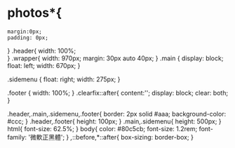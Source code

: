 # photos*{
    margin:0px;
    padding: 0px;
    
}
.header{
    width: 100%;  
}
.wrapper{
    width: 970px;
    margin: 30px auto 40px;
}
.main {
    display: block;
    float: left;
    width: 670px;
}

.sidemenu {
    float: right;
    width: 275px;
}

.footer {
    width: 100%;
}
.clearfix::after{
    content:'';
    display: block;
    clear: both;
}

.header,.main,.sidemenu,.footer{
    border: 2px solid #aaa;
    background-color: #ccc;
}
.header,.footer{
    height: 100px;
}
.main,.sidemenu{
    height: 500px;
}
html{
    font-size: 62.5%;
}
body{
    color: #80c5cb;
    font-size: 1.2rem;
    font-family: '微軟正黑體';
}
*,*::before,*::after{
    box-sizing: border-box;
}

